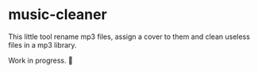 # music-cleaner

This little tool rename mp3 files, assign a cover to them and clean useless files in a mp3 library.

Work in progress. 🚧
